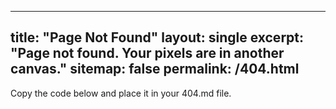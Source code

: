 -----
title: "Page Not Found"
layout: single 
excerpt: "Page not found. Your pixels are in another canvas."
sitemap: false
permalink: /404.html
----------
 
Copy the code below and place it in your 404.md file.

<script type="text/javascript">
  var GOOG_FIXURL_LANG = 'en';
  var GOOG_FIXURL_SITE = '{{ site.url }}'
</script>
<script type="text/javascript"
  src="//linkhelp.clients.google.com/tbproxy/lh/wm/fixurl.js">
</script>